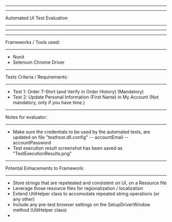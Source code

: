 ***************************
***************************
Automated UI Test Evaluation 
***************************
***************************

***************************
Frameworks / Tools used: 
***************************
- Nunit
- Selenium Chrome Driver

***************************
Tests Criteria / Requirements:
***************************
- Test 1: Order T-Shirt (and Verify in Order History) (Mandatory)
- Test 2: Update Personal Information (First Name) in My Account (Not mandatory, only if you have time.)

*********************
Notes for evaluator:
*********************
- Make sure the credentials to be used by the automated tests, are updated on file "testhost.dll.config"
-- accountEmail 
-- accountPassword
- Test execution result screenshot has been saved as "TestExecutionResults.png"

*********************
Potental Enhacements to Framework:
*********************
- Store strings that are repeteated and consistent on UI, on a Resource file
- Leverage those resource files for regionalization / localization
- Extend UtilHelper class to accomodate repeated string operations (or any other) 
- Include any pre-test browser settings on the SetupDriverWindow method (UtilHelper class)
- 

